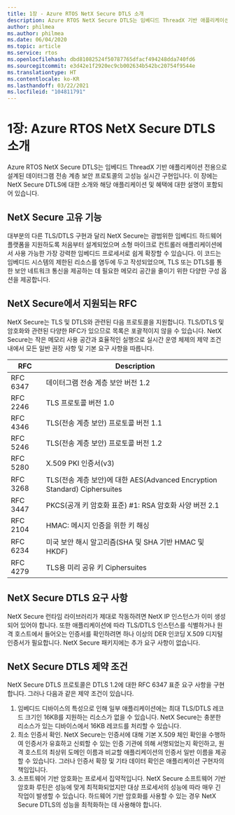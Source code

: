 ```yaml
---
title: 1장 - Azure RTOS NetX Secure DTLS 소개
description: Azure RTOS NetX Secure DTLS는 임베디드 ThreadX 기반 애플리케이션용으로 설계된 데이터그램 전송 계층 보안 프로토콜의 실시간 구현입니다.
author: philmea
ms.author: philmea
ms.date: 06/04/2020
ms.topic: article
ms.service: rtos
ms.openlocfilehash: dbd81082524f50787765dfacf494248dda740fd6
ms.sourcegitcommit: e3d42e1f2920ec9cb002634b542bc20754f9544e
ms.translationtype: HT
ms.contentlocale: ko-KR
ms.lasthandoff: 03/22/2021
ms.locfileid: "104811791"
---
```

# <a name="chapter-1-introduction-to-azure-rtos-netx-secure-dtls"></a>1장: Azure RTOS NetX Secure DTLS 소개

Azure RTOS NetX Secure DTLS는 임베디드 ThreadX 기반 애플리케이션 전용으로 설계된 데이터그램 전송 계층 보안 프로토콜의 고성능 실시간 구현입니다. 이 장에는 NetX Secure DTLS에 대한 소개와 해당 애플리케이션 및 혜택에 대한 설명이 포함되어 있습니다.

## <a name="netx-secure-unique-features"></a>NetX Secure 고유 기능

대부분의 다른 TLS/DTLS 구현과 달리 NetX Secure는 광범위한 임베디드 하드웨어 플랫폼을 지원하도록 처음부터 설계되었으며 소형 마이크로 컨트롤러 애플리케이션에서 사용 가능한 가장 강력한 임베디드 프로세서로 쉽게 확장할 수 있습니다. 이 코드는 임베디드 시스템의 제한된 리소스를 염두에 두고 작성되었으며, TLS 또는 DTLS를 통한 보안 네트워크 통신을 제공하는 데 필요한 메모리 공간을 줄이기 위한 다양한 구성 옵션을 제공합니다.

## <a name="rfcs-supported-by-netx-secure"></a>NetX Secure에서 지원되는 RFC

NetX Secure는 TLS 및 DTLS와 관련된 다음 프로토콜을 지원합니다. TLS/DTLS 및 암호화와 관련된 다양한 RFC가 있으므로 목록은 포괄적이지 않을 수 있습니다. NetX Secure는 작은 메모리 사용 공간과 효율적인 실행으로 실시간 운영 체제의 제약 조건 내에서 모든 일반 권장 사항 및 기본 요구 사항을 따릅니다.


| RFC | Description |
| --- | ----------- |
| RFC 6347 | 데이터그램 전송 계층 보안 버전 1.2 |
| RFC 2246 | TLS 프로토콜 버전 1.0|
| RFC 4346 | TLS(전송 계층 보안) 프로토콜 버전 1.1 |
| RFC 5246 | TLS(전송 계층 보안) 프로토콜 버전 1.2 |
| RFC 5280 | X.509 PKI 인증서(v3) |
| RFC 3268 | TLS(전송 계층 보안)에 대한 AES(Advanced Encryption Standard) Ciphersuites |
| RFC 3447 | PKCS(공개 키 암호화 표준) #1: RSA 암호화 사양 버전 2.1 |
| RFC 2104 | HMAC: 메시지 인증을 위한 키 해싱 |
| RFC 6234 | 미국 보안 해시 알고리즘(SHA 및 SHA 기반 HMAC 및 HKDF) |
| RFC 4279 | TLS용 미리 공유 키 Ciphersuites |

## <a name="netx-secure-dtls-requirements"></a>NetX Secure DTLS 요구 사항

NetX Secure 런타임 라이브러리가 제대로 작동하려면 NetX IP 인스턴스가 이미 생성되어 있어야 합니다. 또한 애플리케이션에 따라 TLS/DTLS 인스턴스를 식별하거나 원격 호스트에서 들어오는 인증서를 확인하려면 하나 이상의 DER 인코딩 X.509 디지털 인증서가 필요합니다. NetX Secure 패키지에는 추가 요구 사항이 없습니다.

## <a name="netx-secure-dtls-constraints"></a>NetX Secure DTLS 제약 조건

NetX Secure DTLS 프로토콜은 DTLS 1.2에 대한 RFC 6347 표준 요구 사항을 구현합니다. 그러나 다음과 같은 제약 조건이 있습니다.

1. 임베디드 디바이스의 특성으로 인해 일부 애플리케이션에는 최대 TLS/DTLS 레코드 크기인 16KB를 지원하는 리소스가 없을 수 있습니다. NetX Secure는 충분한 리소스가 있는 디바이스에서 16KB 레코드를 처리할 수 있습니다.
2. 최소 인증서 확인. NetX Secure는 인증서에 대해 기본 X.509 체인 확인을 수행하여 인증서가 유효하고 신뢰할 수 있는 인증 기관에 의해 서명되었는지 확인하고, 원격 호스트의 최상위 도메인 이름과 비교할 애플리케이션의 인증서 일반 이름을 제공할 수 있습니다. 그러나 인증서 확장 및 기타 데이터 확인은 애플리케이션 구현자의 책임입니다.
3. 소프트웨어 기반 암호화는 프로세서 집약적입니다. NetX Secure 소프트웨어 기반 암호화 루틴은 성능에 맞게 최적화되었지만 대상 프로세서의 성능에 따라 매우 긴 작업이 발생할 수 있습니다. 하드웨어 기반 암호화를 사용할 수 있는 경우 NetX Secure DTLS의 성능을 최적화하는 데 사용해야 합니다.
